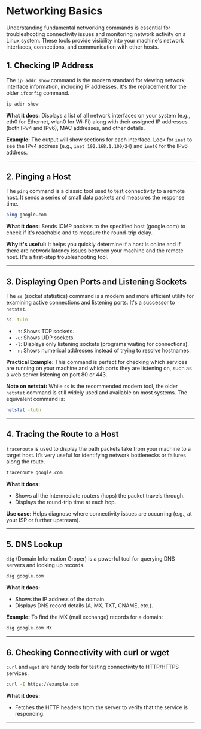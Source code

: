 # Networking Basics

Understanding fundamental networking commands is essential for troubleshooting connectivity issues and monitoring network activity on a Linux system. These tools provide visibility into your machine's network interfaces, connections, and communication with other hosts.

## 1. Checking IP Address

The `ip addr show` command is the modern standard for viewing network interface information, including IP addresses. It's the replacement for the older `ifconfig` command.

```bash
ip addr show
```

**What it does:** Displays a list of all network interfaces on your system (e.g., eth0 for Ethernet, wlan0 for Wi-Fi) along with their assigned IP addresses (both IPv4 and IPv6), MAC addresses, and other details.

**Example:** The output will show sections for each interface. Look for `inet` to see the IPv4 address (e.g., `inet 192.168.1.100/24`) and `inet6` for the IPv6 address.

---

## 2. Pinging a Host

The `ping` command is a classic tool used to test connectivity to a remote host. It sends a series of small data packets and measures the response time.

```bash
ping google.com
```

**What it does:** Sends ICMP packets to the specified host (google.com) to check if it's reachable and to measure the round-trip delay.

**Why it's useful:** It helps you quickly determine if a host is online and if there are network latency issues between your machine and the remote host. It's a first-step troubleshooting tool.

---

## 3. Displaying Open Ports and Listening Sockets

The `ss` (socket statistics) command is a modern and more efficient utility for examining active connections and listening ports. It's a successor to `netstat`.

```bash
ss -tuln
```

* `-t`: Shows TCP sockets.
* `-u`: Shows UDP sockets.
* `-l`: Displays only listening sockets (programs waiting for connections).
* `-n`: Shows numerical addresses instead of trying to resolve hostnames.

**Practical Example:** This command is perfect for checking which services are running on your machine and which ports they are listening on, such as a web server listening on port 80 or 443.

**Note on netstat:** While `ss` is the recommended modern tool, the older `netstat` command is still widely used and available on most systems. The equivalent command is:

```bash
netstat -tuln
```

---

## 4. Tracing the Route to a Host

`traceroute` is used to display the path packets take from your machine to a target host. It’s very useful for identifying network bottlenecks or failures along the route.

```bash
traceroute google.com
```

**What it does:**

* Shows all the intermediate routers (hops) the packet travels through.
* Displays the round-trip time at each hop.

**Use case:** Helps diagnose where connectivity issues are occurring (e.g., at your ISP or further upstream).

---

## 5. DNS Lookup

`dig` (Domain Information Groper) is a powerful tool for querying DNS servers and looking up records.

```bash
dig google.com
```

**What it does:**

* Shows the IP address of the domain.
* Displays DNS record details (A, MX, TXT, CNAME, etc.).

**Example:** To find the MX (mail exchange) records for a domain:

```bash
dig google.com MX
```

---

## 6. Checking Connectivity with curl or wget

`curl` and `wget` are handy tools for testing connectivity to HTTP/HTTPS services.

```bash
curl -I https://example.com
```

**What it does:**

* Fetches the HTTP headers from the server to verify that the service is responding.

---
